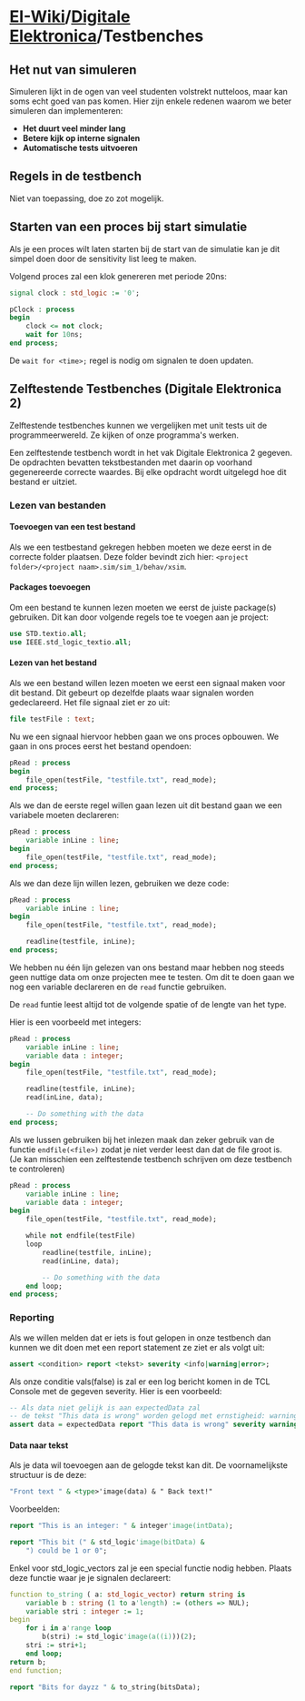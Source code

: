 # [EI-Wiki](..)/[Digitale Elektronica](Home)/Testbenches
## Het nut van simuleren
Simuleren lijkt in de ogen van veel studenten volstrekt nutteloos, maar kan soms echt goed van pas komen. Hier zijn enkele redenen waarom we beter simuleren dan implementeren:

<!--TODO: Voeg meer uitleg bij de puntjes toe-->
* **Het duurt veel minder lang**
* **Betere kijk op interne signalen**
* **Automatische tests uitvoeren**

## Regels in de testbench
Niet van toepassing, doe zo zot mogelijk.

## Starten van een proces bij start simulatie
Als je een proces wilt laten starten bij de start van de simulatie kan je dit simpel doen door de sensitivity list leeg te maken.

Volgend proces zal een klok genereren met periode 20ns:

```vhdl
signal clock : std_logic := '0';

pClock : process
begin
    clock <= not clock;
    wait for 10ns;
end process;
```

De `wait for <time>;` regel is nodig om signalen te doen updaten. 

## Zelftestende Testbenches (Digitale Elektronica 2)
Zelftestende testbenches kunnen we vergelijken met unit tests uit de programmeerwereld. Ze kijken of onze programma's werken.

Een zelftestende testbench wordt in het vak Digitale Elektronica 2 gegeven. De opdrachten bevatten tekstbestanden met daarin op voorhand gegenereerde correcte waardes. Bij elke opdracht wordt uitgelegd hoe dit bestand er uitziet.

### Lezen van bestanden
#### Toevoegen van een test bestand
Als we een testbestand gekregen hebben moeten we deze eerst in de correcte folder plaatsen. Deze folder bevindt zich hier: `<project folder>/<project naam>.sim/sim_1/behav/xsim`.

#### Packages toevoegen
Om een bestand te kunnen lezen moeten we eerst de juiste package(s) gebruiken. Dit kan door volgende regels toe te voegen aan je project:
```vhdl
use STD.textio.all;
use IEEE.std_logic_textio.all;
```

#### Lezen van het bestand
Als we een bestand willen lezen moeten we eerst een signaal maken voor dit bestand. Dit gebeurt op dezelfde plaats waar signalen worden gedeclareerd. Het file signaal ziet er zo uit:
```vhdl
file testFile : text;
```

Nu we een signaal hiervoor hebben gaan we ons proces opbouwen. We gaan in ons proces eerst het bestand opendoen:

```vhdl
pRead : process
begin
    file_open(testFile, "testfile.txt", read_mode);
end process;
```

Als we dan de eerste regel willen gaan lezen uit dit bestand gaan we een variabele moeten declareren:

```vhdl
pRead : process
    variable inLine : line;
begin
    file_open(testFile, "testfile.txt", read_mode);
end process;
```

Als we dan deze lijn willen lezen, gebruiken we deze code:

```vhdl
pRead : process
    variable inLine : line;
begin
    file_open(testFile, "testfile.txt", read_mode);

    readline(testfile, inLine);
end process;
```

We hebben nu één lijn gelezen van ons bestand maar hebben nog steeds geen nuttige data om onze projecten mee te testen. Om dit te doen gaan we nog een variable declareren en de `read` functie gebruiken.

De `read` funtie leest altijd tot de volgende spatie of de lengte van het type.

Hier is een voorbeeld met integers:

```vhdl
pRead : process
    variable inLine : line;
    variable data : integer;
begin
    file_open(testFile, "testfile.txt", read_mode);

    readline(testfile, inLine);
    read(inLine, data);

    -- Do something with the data
end process;
```

Als we lussen gebruiken bij het inlezen maak dan zeker gebruik van de functie `endfile(<file>)` zodat je niet verder leest dan dat de file groot is. (Je kan misschien een zelftestende testbench schrijven om deze testbench te controleren)

```vhdl
pRead : process
    variable inLine : line;
    variable data : integer;
begin
    file_open(testFile, "testfile.txt", read_mode);

    while not endfile(testFile)
    loop
        readline(testfile, inLine);
        read(inLine, data);

        -- Do something with the data
    end loop;
end process;
```

### Reporting

Als we willen melden dat er iets is fout gelopen in onze testbench dan kunnen we dit doen met een report statement ze ziet er als volgt uit:

```vhdl
assert <condition> report <tekst> severity <info|warning|error>; 
```
Als onze conditie vals(false) is zal er een log bericht komen in de TCL Console met de gegeven severity. Hier is een voorbeeld:

```vhdl
-- Als data niet gelijk is aan expectedData zal
-- de tekst "This data is wrong" worden gelogd met ernstigheid: warning
assert data = expectedData report "This data is wrong" severity warning; 
```

#### Data naar tekst
Als je data wil toevoegen aan de gelogde tekst kan dit. De voornamelijkste structuur is de deze:

```vhdl
"Front text " & <type>'image(data) & " Back text!"
```

Voorbeelden:

```vhdl
report "This is an integer: " & integer'image(intData);

report "This bit (" & std_logic'image(bitData) & 
    ") could be 1 or 0"; 
```

Enkel voor std_logic_vectors zal je een special functie nodig hebben. Plaats deze functie waar je je signalen declareert:

```vhdl
function to_string ( a: std_logic_vector) return string is
    variable b : string (1 to a'length) := (others => NUL);
    variable stri : integer := 1; 
begin
    for i in a'range loop
        b(stri) := std_logic'image(a((i)))(2);
    stri := stri+1;
    end loop;
return b;
end function;
```
```vhdl
report "Bits for dayzz " & to_string(bitsData);
```
